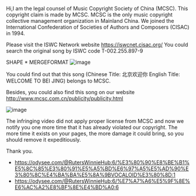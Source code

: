 Hi,I am the legal counsel of Music Copyright Society of China (MCSC). This copyright claim is made by MCSC. MCSC is the only music copyright collective management organization in Mainland China. We joined the International Confederation of Societies of Authors and Composers (CISAC) in 1994.

Please visit the ISWC Network website https://iswcnet.cisac.org/ You could search the original song by ISWC code T-002.255.897-9

SHAPE \* MERGEFORMAT ![image](https://d33v4339jhl8k0.cloudfront.net/inline/67942/d55c4c025ff6c74e82526012bae278f7c820fa5a/2cdb45217d74e40406566a3f47490303d53fcaff/FD851371-19D2C34A-00C00062.jpg)

You could find out that this song (Chinese Title: 北京欢迎你 English Title: WELCOME TO BEI JING) belongs to MCSC.

Besides, you could also find this song on our website http://www.mcsc.com.cn/publicity/publicity.html

![image](https://d33v4339jhl8k0.cloudfront.net/inline/67942/f335f7d997e5d16cf73c741d434ef4a68815cb7e/1589d3c06eae1206a0360d220f357dc584bc06e0/FD8D8B67-B798532D-00C00062.jpg)

The infringing video did not apply proper license from MCSC and now we notify you one more time that it has already violated our copyright. The more time it exists on your pages, the more damage it could bring, so you should remove it expeditiously.

Thank you. 

- https://odysee.com/@RutersWinnieHub:6/%E3%80%90%E8%BE%B1%E5%8C%85%E3%80%91%E5%A5%BD%E6%97%A5%E5%AD%90%E3%80%8C%E4%BA%BA%E5%8A%9BVOCALOID%E3%80%8D:1
- https://odysee.com/@RutersWinnieHub:6/%E7%A7%A6%E5%9F%8E%E6%AC%A2%E8%BF%8E%E4%BD%A0:6 
